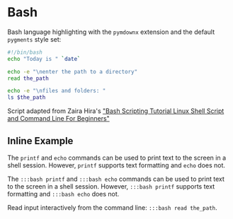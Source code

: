 # Bash

Bash language highlighting with the `pymdownx` extension and the default `pygments` style set:

```bash
#!/bin/bash
echo "Today is " `date`

echo -e "\nenter the path to a directory"
read the_path

echo -e "\nfiles and folders: "
ls $the_path
```

Script adapted from Zaira Hira's ["Bash Scripting Tutorial Linux Shell Script and Command Line For Beginners"](https://www.freecodecamp.org/news/bash-scripting-tutorial-linux-shell-script-and-command-line-for-beginners/)

## Inline Example

The ```printf``` and ```echo``` commands can be used to print text to the screen in a shell session.  However, `printf` supports text formatting and `echo` does not.

The ```:::bash printf``` and ```:::bash echo``` commands can be used to print text to the screen in a shell session.  However, `:::bash printf` supports text formatting and `:::bash echo` does not.


Read input interactively from the command line: ```:::bash read the_path```.